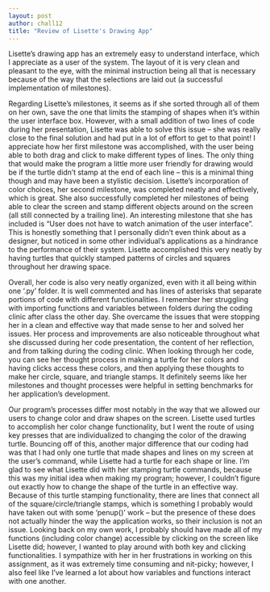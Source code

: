 ```yaml
---
layout: post
author: chall12
title: "Review of Lisette's Drawing App"
---
```



Lisette’s drawing app has an extremely easy to understand interface, which I appreciate as a user of the system. The layout of it is very clean and pleasant to the eye, with the minimal instruction being all that is necessary because of the way that the selections are laid out (a successful implementation of milestones). 
  
  
Regarding Lisette’s milestones, it seems as if she sorted through all of them on her own, save the one that limits the stamping of shapes when it’s within the user interface box. However, with a small addition of two lines of code during her presentation, Lisette was able to solve this issue – she was really close to the final solution and had put in a lot of effort to get to that point! I appreciate how her first milestone was accomplished, with the user being able to both drag and click to make different types of lines. The only thing that would make the program a little more user friendly for drawing would be if the turtle didn’t stamp at the end of each line – this is a minimal thing though and may have been a stylistic decision. Lisette’s incorporation of color choices, her second milestone, was completed neatly and effectively, which is great.  She also successfully completed her milestones of being able to clear the screen and stamp different objects around on the screen (all still connected by a trailing line). An interesting milestone that she has included is “User does not have to watch animation of the user interface”. This is honestly something that I personally didn’t even think about as a designer, but noticed in some other individual’s applications as a hindrance to the performance of their system. Lisette accomplished this very neatly by having turtles that quickly stamped patterns of circles and squares throughout her drawing space.
  
  
Overall, her code is also very neatly organized, even with it all being within one ‘.py’ folder. It is well commented and has lines of asterisks that separate portions of code with different functionalities. I remember her struggling with importing functions and variables between folders during the coding clinic after class the other day. She overcame the issues that were stopping her in a clean and effective way that made sense to her and solved her issues. Her process and improvements are also noticeable throughout what she discussed during her code presentation, the content of her reflection, and from talking during the coding clinic. When looking through her code, you can see her thought process in making a turtle for her colors and having clicks access these colors, and then applying these thoughts to make her circle, square, and triangle stamps. It definitely seems like her milestones and thought processes were helpful in setting benchmarks for her application’s development.
  
  
Our program’s processes differ most notably in the way that we allowed our users to change color and draw shapes on the screen. Lisette used turtles to accomplish her color change functionality, but I went the route of using key presses that are individualized to changing the color of the drawing turtle. Bouncing off of this, another major difference that our coding had was that I had only one turtle that made shapes and lines on my screen at the user’s command, while Lisette had a turtle for each shape or line. I’m glad to see what Lisette did with her stamping turtle commands, because this was my initial idea when making my program; however, I couldn’t figure out exactly how to change the shape of the turtle in an effective way. Because of this turtle stamping functionality, there are lines that connect all of the square/circle/triangle stamps, which is something I probably would have taken out with some ‘penup()’ work – but the presence of these does not actually hinder the way the application works, so their inclusion is not an issue. Looking back on my own work, I probably should have made all of my functions (including color change) accessible by clicking on the screen like Lisette did; however, I wanted to play around with both key and clicking functionalities. I sympathize with her in her frustrations in working on this assignment, as it was extremely time consuming and nit-picky; however, I also feel like I’ve learned a lot about how variables and functions interact with one another.
